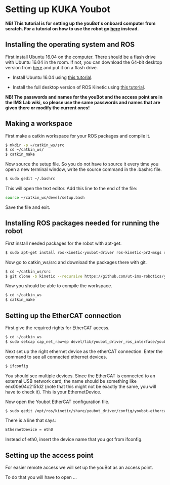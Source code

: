 # Setting up KUKA Youbot

**NB! This tutorial is for setting up the youBot's onboard computer from scratch. For a tutorial on how to use the robot go [here](https://github.com/ut-ims-robotics/youbot/tree/kinetic) instead.**

## Installing the operating system and ROS

First install Ubuntu 16.04 on the computer. There should be a flash drive with Ubuntu 16.04 in the room. If not, you can download the 64-bit desktop version from [here](http://releases.ubuntu.com/16.04/) and put it on a flash drive.

- Install Ubuntu 16.04 using [this tutorial](https://tutorials.ubuntu.com/tutorial/tutorial-install-ubuntu-desktop-1604#0).

- Install the full desktop version of ROS Kinetic using [this tutorial](http://wiki.ros.org/kinetic/Installation/Ubuntu).

**NB! The passwords and names for the youBot and the access point are in the IMS Lab wiki, so please use the same passwords and names that are given there or modify the current ones!**

## Making a workspace

First make a catkin workspace for your ROS packages and compile it.

```bash
$ mkdir -p ~/catkin_ws/src
$ cd ~/catkin_ws/
$ catkin_make
```

Now source the setup file. So you do not have to source it every time you open a new terminal window, write the source command in the .bashrc file.

```bash
$ sudo gedit ~/.bashrc
```

This will open the text editor. Add this line to the end of the file:

```bash
source ~/catkin_ws/devel/setup.bash
```

Save the file and exit.

## Installing ROS packages needed for running the robot

First install needed packages for the robot with apt-get.

```bash
$ sudo apt-get install ros-kinetic-youbot-driver ros-kinetic-pr2-msgs ros-kinetic-brics-actuator ros-kinetic-moveit git
```

Now go to catkin_ws/src and download the packages there with git.

```bash
$ cd ~/catkin_ws/src
$ git clone -b kinetic --recursive https://github.com/ut-ims-robotics/youbot.git
```

Now you should be able to compile the workspace.

```bash
$ cd ~/catkin_ws
$ catkin_make
```

## Setting up the EtherCAT connection

First give the required rights for EtherCAT access.

```bash
$ cd ~/catkin_ws
$ sudo setcap cap_net_raw+ep devel/lib/youbot_driver_ros_interface/youbot_driver_ros_interface
```
 Next set up the right ethernet device as the etherCAT connection. Enter the command to see all connected ethernet devices.
 
 ```bash
$ ifconfig
```
 
 You should see multiple devices. Since the EtherCAT is connected to an external USB network card, the name should be something like enx00e04c2151d2 (note that this might not be exactly the same, you will have to check it). This is your EthernetDevice.
 
 Now open the Youbot EtherCAT configuration file.
 
 ```bash
$ sudo gedit /opt/ros/kinetic/share/youbot_driver/config/youbot-ethercat.cfg
```
There is a line that says:

 ```bash
EthernetDevice = eth0
```

Instead of eth0, insert the device name that you got from ifconfig.

## Setting up the access point

For easier remote access we will set up the youBot as an access point.

To do that you will have to open ...






 









